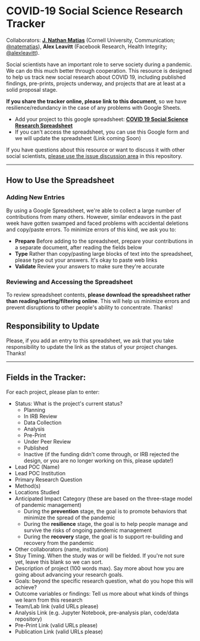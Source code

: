 # COVID-19 Social Science Research Tracker
Collaborators: **[J. Nathan Matias](https://natematias.com)** (Cornell University, Communication; [@natematias](https://twitter.com/natematias)), **Alex Leavitt** (Facebook Research, Health Integrity; [@alexleavitt](https://twitter.com/alexleavitt)). 

Social scientists have an important role to serve society during a pandemic. We can do this much better through cooperation. This resource is designed to help us track new social research about COVID 19, including published findings, pre-prints, projects underway, and projects that are at least at a solid proposal stage.

**If you share the tracker online, please link to this document**, so we have resilience/redundancy in the case of any problems with Google Sheets.

* Add your project to this google spreadsheet: **[COVID 19 Social Science Research Spreadsheet](https://docs.google.com/spreadsheets/d/1DuY8VLV2yG8TAOZbtyNtrhHERmzUjSaXpAo0_59z_XU/edit?ts=5e73b15d#gid=0)**
* If you can't access the spreadsheet, you can use this Google form and we will update the spreadsheet (Link coming Soon)

If you have questions about this resource or want to discuss it with other social scientists, [please use the issue discussion area](https://github.com/natematias/covid-19-social-science-research/issues) in this repository. 

---

## How to Use the Spreadsheet
### Adding New Entries
By using a Google Spreadsheet, we're able to collect a large number of contributions from many others. However, similar endeavors in the past week have gotten swamped and faced problems with accidental deletions and copy/paste errors. To minimize errors of this kind, we ask you to:
* **Prepare** Before adding to the spreadsheet, prepare your contributions in a separate document, after reading the fields below
* **Type** Rather than copy/pasting large blocks of text into the spreadsheet, please type out your answers. It's okay to paste web links
* **Validate** Review your answers to make sure they're accurate

### Reviewing and Accessing the Spreadsheet
To review spreadsheet contents, **please download the spreadsheet rather than reading/sorting/filtering online**. This will help us minimize errors and prevent disruptions to other people's ability to concentrate. Thanks!

## Responsibility to Update
Please, if you add an entry to this spreadsheet, we ask that you take responsibility to update the link as the status of your project changes. Thanks!

---

## Fields in the Tracker:
For each project, please plan to enter:
* Status: What is the project's current status?
  * Planning
  * In IRB Review
  * Data Collection
  * Analysis
  * Pre-Print
  * Under Peer Review
  * Published
  * Inactive (if the funding didn't come through, or IRB rejected the design, or you are no longer working on this, please update!)
* Lead POC (Name)
* Lead POC Institution
* Primary Research Question
* Method(s)
* Locations Studied
* Anticipated Impact Category (these are based on the three-stage model of pandemic management) 
  * During the **prevention** stage, the goal is to promote behaviors that minimize the spread of the pandemic
  * During the **resilience** stage, the goal is to help people manage and survive the risks of ongoing pandemic management
  * During the **recovery** stage, the goal is to support re-building and recovery from the pandemic
* Other collaborators (name, institution)
* Stuy Timing. When the study was or will be fielded. If you're not sure yet, leave this blank so we can sort.
* Description of project (100 words max). Say more about how you are going about advancing your research goals. 
* Goals: beyond the specific research question, what do you hope this will achieve?
* Outcome variables or findings: Tell us more about what kinds of things we learn from this research
* Team/Lab link (valid URLs please)
* Analysis Link (e.g. Jupyter Notebook, pre-analysis plan, code/data repository)
* Pre-Print Link (valid URLs please)
* Publication Link (valid URLs please)
